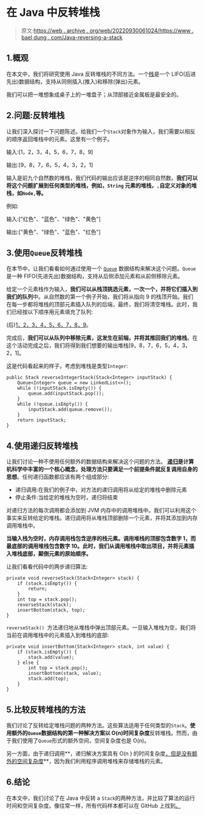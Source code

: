 # 在 Java 中反转堆栈

> 原文:[https://web . archive . org/web/20220930061024/https://www . bael dung . com/Java-reversing-a-stack](https://web.archive.org/web/20220930061024/https://www.baeldung.com/java-reversing-a-stack)

## 1.概观

在本文中，我们将研究使用 Java 反转堆栈的不同方法。一个[栈](/web/20221212031550/https://www.baeldung.com/java-stack)是一个 LIFO(后进先出)数据结构，支持从同侧插入(推入)和移除(弹出)元素。

我们可以把一堆想象成桌子上的一堆盘子；从顶部接近金属板是最安全的。

## 2.问题:反转堆栈

让我们深入探讨一下问题陈述。给我们一个`Stack`对象作为输入，我们需要以相反的顺序返回堆栈中的元素。这里有一个例子。

输入:[1，2，3，4，5，6，7，8，9]

输出:[9，8，7，6，5，4，3，2，1]

输入是前九个自然数的堆栈，我们代码的输出应该是逆序的相同自然数。**我们可以将这个问题扩展到任何类型的堆栈，例如，`String` 元素的堆栈，`,`自定义对象的堆栈，如`Node,`等。**

例如:

输入:["红色"、"蓝色"、"绿色"、"黄色"]

输出:["黄色"、"绿色"、"蓝色"、"红色"]

## 3.使用`Queue`反转堆栈

在本节中，让我们看看如何通过使用一个 [`Queue`](/web/20221212031550/https://www.baeldung.com/java-queue) 数据结构来解决这个问题。`Queue`是一种 FIFO(先进先出)数据结构，支持从后侧添加元素和从前侧移除元素。

给定一个元素栈作为输入，**我们可以从栈顶挑选元素，一次一个，并将它们插入到我们的队列**中。从自然数的第一个例子开始，我们将从指向 9 的栈顶开始。我们在每一步都将堆栈的顶部元素插入队列的后端，最终，我们将清空堆栈。此时，我们已经按以下顺序用元素填充了队列:

(后)[1，2，3，4，5，6，7，8，9](前)。

完成后，**我们可以从队列中移除元素，这发生在前端，并将其推回我们的堆栈**。在这个活动完成之后，我们将得到我们想要的输出堆栈[9，8，7，6，5，4，3，2，1]。

这是代码看起来的样子，考虑到堆栈是类型`Integer`:

```
public Stack reverseIntegerStack(Stack<Integer> inputStack) {
    Queue<Integer> queue = new LinkedList<>();
    while (!inputStack.isEmpty()) {
        queue.add(inputStack.pop());
    }
    while (!queue.isEmpty()) {
        inputStack.add(queue.remove());
    }
    return inputStack;
} 
```

## 4.使用递归反转堆栈

让我们讨论一种不使用任何额外的数据结构来解决这个问题的方法。 **[递归](/web/20221212031550/https://www.baeldung.com/java-recursion)是计算机科学中丰富的一个核心概念，处理方法只要满足一个前提条件就反复调用自身的思想**。任何递归函数都应该有两个组成部分:

*   递归调用:在我们的例子中，对方法的递归调用将从给定的堆栈中删除元素
*   停止条件:当给定的堆栈为空时，递归将结束

对递归方法的每次调用都会添加到 JVM 内存中的调用堆栈中。我们可以利用这个事实来反转给定的堆栈。递归调用将从堆栈顶部删除一个元素，并将其添加到内存调用堆栈中。

**当输入栈为空时，内存调用栈包含逆序的栈元素。**调用堆栈的顶部包含数字 1，而最底部的调用堆栈包含数字 10。此时，我们从调用堆栈**中取出项目，并将元素插入堆栈底部，颠倒元素的原始顺序。**

让我们看看代码中的两步递归算法:

```
private void reverseStack(Stack<Integer> stack) {
    if (stack.isEmpty()) {
        return;
    }
    int top = stack.pop();
    reverseStack(stack);
    insertBottom(stack, top);
}
```

`reverseStack() `方法递归地从堆栈中弹出顶部元素。一旦输入堆栈为空，我们将当前在调用堆栈中的元素插入到堆栈的底部:

```
private void insertBottom(Stack<Integer> stack, int value) {
    if (stack.isEmpty()) {
        stack.add(value);
    } else {
        int top = stack.pop();
        insertBottom(stack, value);
        stack.add(top);
    }
}
```

## 5.比较反转堆栈的方法

我们讨论了反转给定堆栈问题的两种方法。这些算法适用于任何类型的`Stack`。**使用额外的`Queue`数据结构的第一种解决方案以 O(n)时间复杂度**反转堆栈。然而，由于我们使用了`Queue`形式的额外空间，空间复杂度也是 O(n)。

另一方面，由于递归调用**，递归解决方案具有 O(n ) 的时间复杂度[，但是没有额外的空间复杂度](/web/20221212031550/https://www.baeldung.com/cs/master-theorem-asymptotic-analysis)**，因为我们利用程序调用堆栈来存储堆栈的元素。

## 6.结论

在本文中，我们讨论了在 Java 中反转 a `Stack`的两种方法，并比较了算法的运行时间和空间复杂度。像往常一样，所有代码样本都可以在 GitHub 上找到[。](https://web.archive.org/web/20221212031550/https://github.com/eugenp/tutorials/tree/master/core-java-modules/core-java-collections-4)